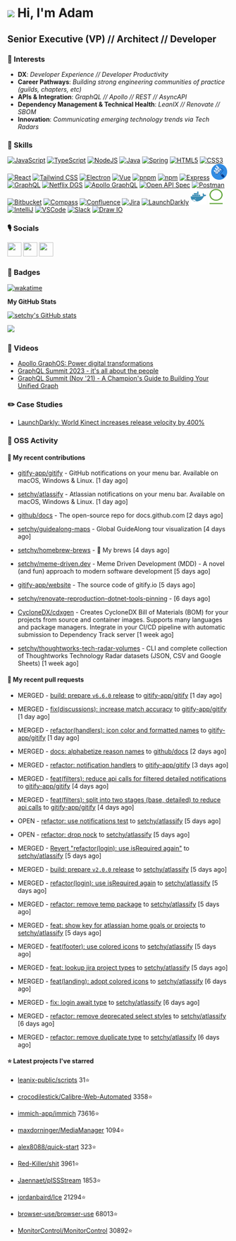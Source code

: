 ![](https://user-images.githubusercontent.com/18350557/176309783-0785949b-9127-417c-8b55-ab5a4333674e.gif) Hi, I'm Adam
============================================================================================================================

Senior Executive (VP) // Architect // Developer
-----------------------------------------------

### 🔭 Interests

- **DX**: *Developer Experience // Developer Productivity*
- **Career Pathways**: *Building strong engineering communities of practice (guilds, chapters, etc)*
- **APIs & Integration**: *GraphQL // Apollo // REST // AsyncAPI*
- **Dependency Management & Technical Health**: *LeanIX // Renovate // SBOM*
- **Innovation**: *Communicating emerging technology trends via Tech Radars*

### 💪 Skills

<p align="left">
  <a href="https://developer.mozilla.org/en-US/docs/Web/JavaScript" target="_blank" rel="noreferrer"><img src="https://raw.githubusercontent.com/danielcranney/readme-generator/main/public/icons/skills/javascript-colored.svg" width="36" height="36" alt="JavaScript" /></a>
  <a href="https://www.typescriptlang.org/" target="_blank" rel="noreferrer"><img src="https://raw.githubusercontent.com/danielcranney/readme-generator/main/public/icons/skills/typescript-colored.svg" width="36" height="36" alt="TypeScript" /></a>
  <a href="https://nodejs.org/en/" target="_blank" rel="noreferrer"><img src="https://raw.githubusercontent.com/danielcranney/readme-generator/main/public/icons/skills/nodejs-colored.svg" width="36" height="36" alt="NodeJS" /></a>
  <a href="https://www.oracle.com/java/" target="_blank" rel="noreferrer"><img src="https://raw.githubusercontent.com/danielcranney/readme-generator/main/public/icons/skills/java-colored.svg" width="36" height="36" alt="Java" /></a>
  <a href="https://spring.io/" target="_blank" rel="noreferrer"><img src="https://cdn.worldvectorlogo.com/logos/spring-3.svg" width="36" height="36" alt="Spring" /></a> 
  <a href="https://developer.mozilla.org/en-US/docs/Glossary/HTML5" target="_blank" rel="noreferrer"><img src="https://raw.githubusercontent.com/danielcranney/readme-generator/main/public/icons/skills/html5-colored.svg" width="36" height="36" alt="HTML5" /></a>
  <a href="https://www.w3.org/TR/CSS/#css" target="_blank" rel="noreferrer"><img src="https://raw.githubusercontent.com/danielcranney/readme-generator/main/public/icons/skills/css3-colored.svg" width="36" height="36" alt="CSS3" /></a>
  <a href="https://react.dev/" target="_blank" rel="noreferrer"><img src="https://cdn.worldvectorlogo.com/logos/react-2.svg" width="36" height="36" alt="React" /></a>
  <a href="https://tailwindcss.com/" target="_blank" rel="noreferrer"><img src="https://cdn.worldvectorlogo.com/logos/tailwind-css-2.svg" width="36" height="36" alt="Tailwind CSS" /></a>
  <a href="https://www.electronjs.org/" target="_blank" rel="noreferrer"><img src="https://cdn.worldvectorlogo.com/logos/electron-1.svg" width="36" height="36" alt="Electron" /></a>
  <a href="https://vuejs.org/" target="_blank" rel="noreferrer"><img src="https://cdn.worldvectorlogo.com/logos/vue-9.svg" width="36" height="36" alt="Vue" /></a>
  <a href="https://pnpm.io/" target="_blank" rel="noreferrer"><img src="https://encrypted-tbn0.gstatic.com/images?q=tbn:ANd9GcSGcwBnoTNg212cvEclMX-_qRw_P-_odFp3aafVal77Hg&s" width="36" height="36" alt="pnpm" /></a>
  <a href="https://www.npmjs.com/" target="_blank" rel="noreferrer"><img src="https://cdn.worldvectorlogo.com/logos/npm-square-red-1.svg" width="36" height="36" alt="npm" /></a>
  <a href="https://expressjs.com/" target="_blank" rel="noreferrer"><img src="https://raw.githubusercontent.com/danielcranney/readme-generator/main/public/icons/skills/express-colored.svg" width="36" height="36" alt="Express" /></a>
  <a href="https://docs.renovatebot.com/" target="_blank" rel="noreferrer"><img src="https://raw.githubusercontent.com/renovatebot/renovate/refs/heads/main/docs/usage/assets/images/logo.png" width="36" height="36" alt="Renovate" /></a>
  <a href="https://graphql.org/" target="_blank" rel="noreferrer"><img src="https://raw.githubusercontent.com/danielcranney/readme-generator/main/public/icons/skills/graphql-colored.svg" width="36" height="36" alt="GraphQL" /></a>
  <a href="https://netflix.github.io/dgs/" target="_blank" rel="noreferrer"><img src="https://raw.githubusercontent.com/Netflix/dgs/main/docs/images/dgs-framework-brand/Icon/dgs-icon--blue.svg" width="36" height="36" alt="Netflix DGS" /></a>
  <a href="https://apollographql.com/" target="_blank" rel="noreferrer"><img src="https://cdn.worldvectorlogo.com/logos/apollo-graphql-compact.svg" width="36" height="36" alt="Apollo GraphQL" /></a>
  <a href="https://swagger.io/specification/" target="_blank" rel="noreferrer"><img src="https://cdn.worldvectorlogo.com/logos/openapi-1.svg" width="36" height="36" alt="Open API Spec" /></a>
  <a href="https://www.postman.com//" target="_blank" rel="noreferrer"><img src="https://cdn.worldvectorlogo.com/logos/postman.svg" width="36" height="36" alt="Postman" /></a>
  <a href="https://www.atlassian.com/software/bitbucket" target="_blank" rel="noreferrer"><img src="https://cdn.worldvectorlogo.com/logos/bitbucket-icon.svg" width="36" height="36" alt="Bitbucket" /></a>
  <a href="https://www.atlassian.com/software/compass" target="_blank" rel="noreferrer"><img src="https://cdn.worldvectorlogo.com/logos/atlassian-compass-1.svg" width="36" height="36" alt="Compass" /></a>
  <a href="https://www.atlassian.com/software/confluence" target="_blank" rel="noreferrer"><img src="https://cdn.worldvectorlogo.com/logos/confluence-1.svg" width="36" height="36" alt="Confluence" /></a>
  <a href="https://www.atlassian.com/software/jira" target="_blank" rel="noreferrer"><img src="https://cdn.worldvectorlogo.com/logos/jira-1.svg" width="36" height="36" alt="Jira" /></a>
  <a href="https://launchdarkly.com/" target="_blank" rel="noreferrer"><img src="https://cdn.worldvectorlogo.com/logos/launchdarkly-2.svg" width="36" height="36" alt="LaunchDarkly" /></a>
  <a href="https://docker.com/" target="_blank" rel="noreferrer"><img src="https://raw.githubusercontent.com/nx211/homer-icons/master/png/docker.png" width="36" height="36" alt="Docker" /></a>
  <a href="https://jfrog.com/artifactory/" target="_blank" rel="noreferrer"><img src="https://raw.githubusercontent.com/nx211/homer-icons/master/png/artifactory.png" width="36" height="36" alt="Artifactory" /></a>
  <a href="https://www.jetbrains.com/idea/" target="_blank" rel="noreferrer"><img src="https://cdn.worldvectorlogo.com/logos/intellij-idea-1.svg" width="36" height="36" alt="IntelliJ" /></a>
  <a href="https://code.visualstudio.com/" target="_blank" rel="noreferrer"><img src="https://cdn.worldvectorlogo.com/logos/visual-studio-code-1.svg" width="36" height="36" alt="VSCode" /></a>
  <a href="https://slack.com/" target="_blank" rel="noreferrer"><img src="https://cdn.worldvectorlogo.com/logos/slack-new-logo.svg" width="36" height="36" alt="Slack" /></a>
  <a href="https://drawio-app.com/" target="_blank" rel="noreferrer"><img src="https://cdn.worldvectorlogo.com/logos/draw-io.svg" width="36" height="36" alt="Draw IO" /></a>
</p>

                      

### 🎙️ Socials
                  
<p align="left">
  <a href="https://www.github.com/setchy" target="_blank" rel="noreferrer"><img src="https://raw.githubusercontent.com/danielcranney/readme-generator/main/public/icons/socials/github.svg" width="32" height="32" /></a>
  <a href="https://www.linkedin.com/in/adamsetch" target="_blank" rel="noreferrer"><img src="https://raw.githubusercontent.com/danielcranney/readme-generator/main/public/icons/socials/linkedin.svg" width="32" height="32" /></a>
  <a href="https://www.twitter.com/setchy87" target="_blank" rel="noreferrer"><img src="https://raw.githubusercontent.com/danielcranney/readme-generator/main/public/icons/socials/twitter.svg" width="32" height="32" /></a>
</p>

### 📛 Badges

[![wakatime](https://wakatime.com/badge/user/2b948ae2-4be1-4020-8a57-7de60b53fe1d.svg)](https://wakatime.com/@2b948ae2-4be1-4020-8a57-7de60b53fe1d)

<b>My GitHub Stats</b>

<a href="http://www.github.com/setchy"><img src="https://github-readme-stats.vercel.app/api?username=setchy&show_icons=true&hide=&count_private=true&title_color=0891b2&text_color=ffffff&icon_color=0891b2&bg_color=1c1917&hide_border=true&show_icons=true" alt="setchy's GitHub stats" /></a>

<a href="http://www.github.com/setchy"><img src="https://github-readme-streak-stats.herokuapp.com/?user=setchy&stroke=ffffff&background=1c1917&ring=0891b2&fire=0891b2&currStreakNum=ffffff&currStreakLabel=0891b2&sideNums=ffffff&sideLabels=ffffff&dates=ffffff&hide_border=true" /></a>

### 📼 Videos

- [Apollo GraphOS: Power digital transformations](https://www.apollographql.com/enterprise?wvideo=4fu2lsjssc)
- [GraphQL Summit 2023 - it's all about the people](https://www.youtube.com/watch?v=090IWEcHbJc)
- [GraphQL Summit (Nov '21) - A Champion's Guide to Building Your Unified Graph](https://www.apollographql.com/events/roundtable/graphql-summit-november-2021/a-champions-guide-to-building-your-unified-graph)

### ✏️ Case Studies

- [LaunchDarkly: World Kinect increases release velocity by 400%](https://launchdarkly.com/case-studies/world-kinect/)

### 🎯 OSS Activity
#### 🚀 My recent contributions



- [gitify-app/gitify](https://github.com/gitify-app/gitify) - GitHub notifications on your menu bar. Available on macOS, Windows &amp; Linux. [1 day ago]

- [setchy/atlassify](https://github.com/setchy/atlassify) - Atlassian notifications on your menu bar. Available on macOS, Windows &amp; Linux.  [1 day ago]

- [github/docs](https://github.com/github/docs) - The open-source repo for docs.github.com [2 days ago]

- [setchy/guidealong-maps](https://github.com/setchy/guidealong-maps) - Global GuideAlong tour visualization [4 days ago]

- [setchy/homebrew-brews](https://github.com/setchy/homebrew-brews) - 🍻 My brews [4 days ago]

- [setchy/meme-driven.dev](https://github.com/setchy/meme-driven.dev) - Meme Driven Development (MDD) - A novel (and fun) approach to modern software development [5 days ago]

- [gitify-app/website](https://github.com/gitify-app/website) - The source code of gitify.io [5 days ago]

- [setchy/renovate-reproduction-dotnet-tools-pinning](https://github.com/setchy/renovate-reproduction-dotnet-tools-pinning) -  [6 days ago]

- [CycloneDX/cdxgen](https://github.com/CycloneDX/cdxgen) - Creates CycloneDX Bill of Materials (BOM) for your projects from source and container images. Supports many languages and package managers. Integrate in your CI/CD pipeline with automatic submission to Dependency Track server [1 week ago]

- [setchy/thoughtworks-tech-radar-volumes](https://github.com/setchy/thoughtworks-tech-radar-volumes) - CLI and complete collection of Thoughtworks Technology Radar datasets (JSON, CSV and Google Sheets) [1 week ago]

#### 🎉 My recent pull requests



- MERGED - [build: prepare `v6.6.0` release](https://github.com/gitify-app/gitify/pull/2167) to [gitify-app/gitify](https://github.com/gitify-app/gitify) [1 day ago]

- MERGED - [fix(discussions): increase match accuracy](https://github.com/gitify-app/gitify/pull/2165) to [gitify-app/gitify](https://github.com/gitify-app/gitify) [1 day ago]

- MERGED - [refactor(handlers): icon color and formatted names](https://github.com/gitify-app/gitify/pull/2160) to [gitify-app/gitify](https://github.com/gitify-app/gitify) [1 day ago]

- MERGED - [docs: alphabetize reason names](https://github.com/github/docs/pull/39899) to [github/docs](https://github.com/github/docs) [2 days ago]

- MERGED - [refactor: notification handlers](https://github.com/gitify-app/gitify/pull/2159) to [gitify-app/gitify](https://github.com/gitify-app/gitify) [3 days ago]

- MERGED - [feat(filters): reduce api calls for filtered detailed notifications](https://github.com/gitify-app/gitify/pull/2158) to [gitify-app/gitify](https://github.com/gitify-app/gitify) [4 days ago]

- MERGED - [feat(filters): split into two stages (base, detailed) to reduce api calls](https://github.com/gitify-app/gitify/pull/2156) to [gitify-app/gitify](https://github.com/gitify-app/gitify) [4 days ago]

- OPEN - [refactor: use notifications test](https://github.com/setchy/atlassify/pull/1371) to [setchy/atlassify](https://github.com/setchy/atlassify) [5 days ago]

- OPEN - [refactor: drop nock](https://github.com/setchy/atlassify/pull/1370) to [setchy/atlassify](https://github.com/setchy/atlassify) [5 days ago]

- MERGED - [Revert &#34;refactor(login): use isRequired again&#34;](https://github.com/setchy/atlassify/pull/1369) to [setchy/atlassify](https://github.com/setchy/atlassify) [5 days ago]

- MERGED - [build: prepare `v2.0.0` release](https://github.com/setchy/atlassify/pull/1368) to [setchy/atlassify](https://github.com/setchy/atlassify) [5 days ago]

- MERGED - [refactor(login): use isRequired again](https://github.com/setchy/atlassify/pull/1367) to [setchy/atlassify](https://github.com/setchy/atlassify) [5 days ago]

- MERGED - [refactor: remove temp package](https://github.com/setchy/atlassify/pull/1360) to [setchy/atlassify](https://github.com/setchy/atlassify) [5 days ago]

- MERGED - [feat: show key for atlassian home goals or projects](https://github.com/setchy/atlassify/pull/1359) to [setchy/atlassify](https://github.com/setchy/atlassify) [5 days ago]

- MERGED - [feat(footer): use colored icons](https://github.com/setchy/atlassify/pull/1358) to [setchy/atlassify](https://github.com/setchy/atlassify) [5 days ago]

- MERGED - [feat: lookup jira project types](https://github.com/setchy/atlassify/pull/1357) to [setchy/atlassify](https://github.com/setchy/atlassify) [5 days ago]

- MERGED - [feat(landing): adopt colored icons](https://github.com/setchy/atlassify/pull/1356) to [setchy/atlassify](https://github.com/setchy/atlassify) [6 days ago]

- MERGED - [fix: login await type](https://github.com/setchy/atlassify/pull/1355) to [setchy/atlassify](https://github.com/setchy/atlassify) [6 days ago]

- MERGED - [refactor: remove deprecated select styles](https://github.com/setchy/atlassify/pull/1354) to [setchy/atlassify](https://github.com/setchy/atlassify) [6 days ago]

- MERGED - [refactor: remove duplicate type](https://github.com/setchy/atlassify/pull/1353) to [setchy/atlassify](https://github.com/setchy/atlassify) [6 days ago]

#### ⭐ Latest projects I've starred



- [leanix-public/scripts](https://github.com/leanix-public/scripts) 31⭐

- [crocodilestick/Calibre-Web-Automated](https://github.com/crocodilestick/Calibre-Web-Automated) 3358⭐

- [immich-app/immich](https://github.com/immich-app/immich) 73616⭐

- [maxdorninger/MediaManager](https://github.com/maxdorninger/MediaManager) 1094⭐

- [alex8088/quick-start](https://github.com/alex8088/quick-start) 323⭐

- [Red-Killer/shit](https://github.com/Red-Killer/shit) 3961⭐

- [Jaennaet/pISSStream](https://github.com/Jaennaet/pISSStream) 1853⭐

- [jordanbaird/Ice](https://github.com/jordanbaird/Ice) 21294⭐

- [browser-use/browser-use](https://github.com/browser-use/browser-use) 68013⭐

- [MonitorControl/MonitorControl](https://github.com/MonitorControl/MonitorControl) 30892⭐


